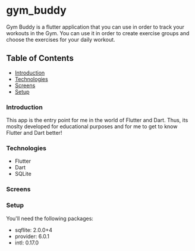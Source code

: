 # gym_buddy
Gym Buddy is a flutter application that you can use in order to track your workouts in the Gym. You can use it in order to create exercise groups and choose the exercises for your daily workout.

## Table of Contents

* [Introduction](#introduction)
* [Technologies](#technologies)
* [Screens](#screens)
* [Setup](#setup)



### Introduction
This app is the entry point for me in the world of Flutter and Dart. Thus, its moslty developed for educational purposes and for me to get to know Flutter and Dart better!

### Technologies
* Flutter
* Dart
* SQLite

### Screens
### Setup

You'll need the following packages:

  * sqflite: 2.0.0+4
  * provider: 6.0.1
  * intl: 0.17.0
